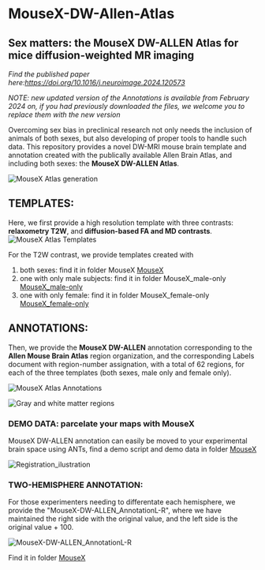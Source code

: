 # MouseX-DW-Allen-Atlas
## Sex matters: the MouseX DW-ALLEN Atlas for mice diffusion-weighted MR imaging

_Find the published paper here:https://doi.org/10.1016/j.neuroimage.2024.120573_

_NOTE: new updated version of the Annotations is available from February 2024 on, if you had previously downloaded the files, we welcome you to replace them with the new version_

Overcoming sex bias in preclinical research not only needs the inclusion of animals of both sexes, but also developing of proper tools to handle such data. This repository provides a novel DW-MRI mouse brain template and annotation created with the publically available Allen Brain Atlas, and including both sexes: the **MouseX DW-ALLEN Atlas**. 

![MouseX Atlas generation](https://github.com/TIB-Lab/MouseX-Allen-Atlas/assets/147612644/882e320b-70af-4401-ad9e-6d3e0de4da81)


## TEMPLATES: 
Here, we first provide a high resolution template with three contrasts: **relaxometry T2W**, and **diffusion-based FA and MD contrasts**. 
![MouseX Atlas Templates](https://github.com/TIB-Lab/MouseX-Allen-Atlas/assets/147612644/65a30537-2be7-4435-a016-f917c5a37bba)


For the T2W contrast, we provide templates created with
  1) both sexes: find it in folder MouseX [MouseX](MouseX)
  2) one with only male subjects: find it in folder MouseX_male-only [MouseX_male-only](MouseX_female-only)
  3) one with only female: find it in folder MouseX_female-only [MouseX_female-only](MouseX_female-only)

## ANNOTATIONS:
Then, we provide the **MouseX DW-ALLEN** annotation corresponding to the **Allen Mouse Brain Atlas** region organization, and the corresponding Labels document with region-number assignation, with a total of 62 regions, for each of the three templates (both sexes, male only and female only). 

![MouseX Atlas Annotations](https://github.com/TIB-Lab/MouseX-Allen-Atlas/assets/147612644/b54940bc-b351-4605-9abf-9fad3473eb13)


![Gray and white matter regions](https://github.com/TIB-Lab/MouseX-Allen-Atlas/assets/147612644/ab6eb98c-efa1-446a-9b8d-20343da67fac)

### DEMO DATA: parcelate your maps with MouseX 
MouseX DW-ALLEN annotation can easily be moved to your experimental brain space using ANTs, find a demo script and demo data in folder [MouseX](Demo)

![Registration_ilustration](https://github.com/user-attachments/assets/28a46b81-1783-45b5-8d27-cb3bb298a5e8)



### TWO-HEMISPHERE ANNOTATION:
For those experimenters needing to differentate each hemisphere, we provide the "MouseX-DW-ALLEN_AnnotationL-R", where we have maintained the right side with the original value, and the left side is the original value + 100.

![MouseX-DW-ALLEN_AnnotationL-R](https://github.com/TIB-Lab/MouseX-Allen-Atlas/assets/147612644/a95e06ff-a8b9-4d7f-b131-3b4577626980)

Find it in folder [MouseX](MouseX)
